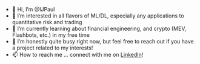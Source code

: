 - 👋 Hi, I’m @IJPaul
- 👀 I’m interested in all flavors of ML/DL, especially any applications to quantitative risk and trading
- 🌱 I’m currently learning about financial engineering, and crypto (MEV, Flashbots, etc.) in my free time
- 💞️ I’m honestly quite busy right now, but feel free to reach out if you have a project related to my interests!
- 📫 How to reach me ... connect with me on [LinkedIn](https://www.linkedin.com/in/ian-j-paul/)!

<!---
IJPaul/IJPaul is a ✨ special ✨ repository because its `README.md` (this file) appears on your GitHub profile.
You can click the Preview link to take a look at your changes.
--->
